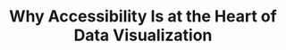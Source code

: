 ---
title: "Why Accessibility Is at the Heart of Data Visualization"
authors:
    - "Doug Schepers"
type: "article"
categories: 
    - "accessibility"
    - "data"
link: "https://medium.com/nightingale/accessibility-is-at-the-heart-of-data-visualization-64a38d6c505b"
---